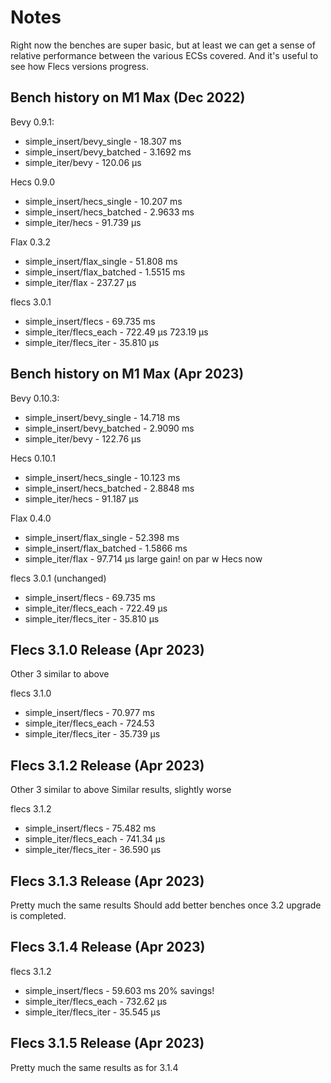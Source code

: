# Notes

Right now the benches are super basic, but at least we can get a sense of relative performance between the various ECSs covered. And it's useful to see how Flecs versions progress.

## Bench history on M1 Max (Dec 2022)

Bevy 0.9.1:
- simple_insert/bevy_single - 18.307 ms
- simple_insert/bevy_batched - 3.1692 ms
- simple_iter/bevy - 120.06 µs

Hecs 0.9.0
- simple_insert/hecs_single - 10.207 ms 
- simple_insert/hecs_batched - 2.9633 ms
- simple_iter/hecs - 91.739 µs

Flax 0.3.2
- simple_insert/flax_single - 51.808 ms 
- simple_insert/flax_batched - 1.5515 ms
- simple_iter/flax - 237.27 µs

flecs 3.0.1
- simple_insert/flecs - 69.735 ms
- simple_iter/flecs_each - 722.49 µs 723.19 µs
- simple_iter/flecs_iter - 35.810 µs

## Bench history on M1 Max (Apr 2023)

Bevy 0.10.3:
- simple_insert/bevy_single - 14.718 ms
- simple_insert/bevy_batched - 2.9090 ms
- simple_iter/bevy - 122.76 µs

Hecs 0.10.1
- simple_insert/hecs_single - 10.123 ms 
- simple_insert/hecs_batched - 2.8848 ms
- simple_iter/hecs - 91.187 µs

Flax 0.4.0
- simple_insert/flax_single - 52.398 ms 
- simple_insert/flax_batched - 1.5866 ms
- simple_iter/flax - 97.714 µs	large gain! on par w Hecs now

flecs 3.0.1 (unchanged)
- simple_insert/flecs - 69.735 ms
- simple_iter/flecs_each - 722.49 µs
- simple_iter/flecs_iter - 35.810 µs

## Flecs 3.1.0 Release (Apr 2023)
Other 3 similar to above

flecs 3.1.0
- simple_insert/flecs - 70.977 ms
- simple_iter/flecs_each - 724.53
- simple_iter/flecs_iter - 35.739 µs

## Flecs 3.1.2 Release (Apr 2023)
Other 3 similar to above
Similar results, slightly worse

flecs 3.1.2
- simple_insert/flecs - 75.482 ms
- simple_iter/flecs_each - 741.34 µs
- simple_iter/flecs_iter - 36.590 µs

## Flecs 3.1.3 Release (Apr 2023)
Pretty much the same results
Should add better benches once 3.2 upgrade is completed.

## Flecs 3.1.4 Release (Apr 2023)
flecs 3.1.2
- simple_insert/flecs - 59.603 ms		20% savings!
- simple_iter/flecs_each - 732.62 µs
- simple_iter/flecs_iter - 35.545 µs

## Flecs 3.1.5 Release (Apr 2023)
Pretty much the same results as for 3.1.4


